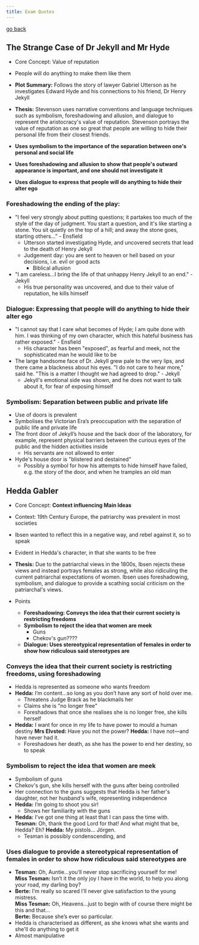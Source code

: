 ```yaml
---
title: Exam Quotes
---
```


[go back](archive/11Subjects/11Literature.md)

## The Strange Case of Dr Jekyll and Mr Hyde 
- Core Concept: Value of reputation 
- People will do anything to make them like them
- **Plot Summary:** Follows the story of lawyer Gabriel Utterson as he investigates Edward Hyde and his connections to his friend, Dr Henry Jekyll
- **Thesis:** Stevenson uses narrative conventions and language techniques such as symbolism, foreshadowing and allusion, and dialogue to represent the aristocracy's value of reputation. Stevenson portrays the value of reputation as one so great that people are willing to hide their personal life from their closest friends.
  
- **Uses symbolism to  the importance of the separation between one's personal and social life**
- **Uses foreshadowing and allusion to show that people's outward appearance is important, and one should not investigate it**
- **Uses dialogue to express that people will do anything to hide their alter ego**

### Foreshadowing the ending of the play:
- "I feel very strongly about putting questions; it partakes too much of the style of the day of judgment. You start a question, and it's like starting a stone. You sit quietly on the top of a hill; and away the stone goes, starting others…” - Ensfield
	- Utterson started investigating Hyde, and uncovered secrets that lead to the death of Henry Jekyll
	- Judgement day: you are sent to heaven or hell based on your decisions, i.e. evil or good acts
		- Biblical allusion
- "I am careless...I bring the life of that unhappy Henry Jekyll to an end." - Jekyll
	- His true personality was uncovered, and due to their value of reputation, he kills himself

### Dialogue: Expressing that people will do anything to hide their alter ego
- "I cannot say that I care what becomes of Hyde; I am quite done with him. I was thinking of my own character, which this hateful business has rather exposed." - Ensfield
	- His character has been "exposed", as fearful and meek, not the sophisticated man he would like to be
- The large handsome face of Dr. Jekyll grew pale to the very lips, and there came a blackness about his eyes. "I do not care to hear more," said he. "This is a matter I thought we had agreed to drop." - Jekyll
	- Jekyll's emotional side was shown, and he does not want to talk about it, for fear of exposing himself

### Symbolism: Separation between public and private life
- Use of doors is prevalent
- Symbolises the Victorian Era’s preoccupation with the separation of public life and private life
- The front door of Jekyll’s house and the back door of the laboratory, for example, represent physical barriers between the curious eyes of the public and the hidden activities inside
	- His servants are not allowed to enter
- Hyde's house door is "blistered and destained"
	- Possibly a symbol for how his attempts to hide himself have failed, e.g. the story of the door, and when he tramples an old man

## Hedda Gabler
- Core Concept: **Context influencing Main Ideas**
- Context: 19th Century Europe, the patriarchy was prevalent in most societies
- Ibsen wanted to reflect this in a negative way, and rebel against it, so to speak
- Evident in Hedda's character, in that she wants to be free
- **Thesis:** Due to the patriarchal views in the 1800s, Ibsen rejects these views and instead portrays females as strong, while also ridiculing the current patriarchal expectations of women. Ibsen uses foreshadowing, symbolism, and dialogue to provide a scathing social criticism on the patriarchal's views.
  
- Points
	- **Foreshadowing: Conveys the idea that their current society is restricting freedoms**
	- **Symbolism to reject the idea that women are meek**
		- Guns
		- Chekov's gun????
	-  **Dialogue: Uses stereotypical representation of females in order to show how ridiculous said stereotypes are**

### Conveys the idea that their current society is restricting freedoms, using foreshadowing
- Hedda is represented as someone who wants freedom
- **Hedda:** I’m content…so long as you don’t have any sort of hold over me.
	- Threatens Judge Brack as he blackmails her
	- Claims she is "no longer free"
	- Foreshadows that once she realises she is no longer free, she kills herself
- **Hedda:** I want for once in my life to have power to mould a human destiny 
  **Mrs Elvsted:** Have you not the power?
  **Hedda:** I have not—and have never had it.
	- Foreshadows her death, as she has the power to end her destiny, so to speak

### Symbolism to reject the idea that women are meek
- Symbolism of guns
- Chekov's gun, she kills herself with the guns after being controlled
- Her connection to the guns suggests that Hedda is her father's daughter, not her husband's wife, representing independence
- **Hedda:** I’m going to shoot you sir!
	- Shows her familiarity with the guns
- **Hedda:** I’ve got one thing at least that I can pass the time with.  
  **Tesman:** Oh, thank the good Lord for that! And what might that be, Hedda? Eh?  **Hedda:** My pistols… Jörgen. 
	- Tesman is possibly condenscending, and

### Uses dialogue to provide a stereotypical representation of females in order to show how ridiculous said stereotypes are
- **Tesman:** Oh, Auntie…you’ll never stop sacrificing yourself for me!  
  **Miss Tesman:** Isn’t it the only joy I have in the world, to help you along your road, my darling boy?
- **Berte:** I’m really so scared I’ll never give satisfaction to the young mistress.  
  **Miss Tesman:** Oh, Heavens…just to begin with of course there might be this and that…  
  **Berte:** Because she’s ever so particular.
- Hedda is characterised as different, as she knows what she wants and she'll do anything to get it
- Almost manipulative